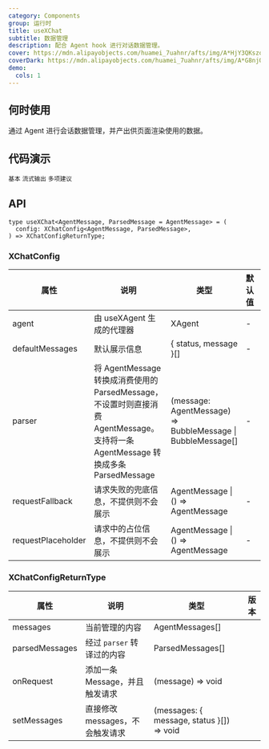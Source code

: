 ```yaml
---
category: Components
group: 运行时
title: useXChat
subtitle: 数据管理
description: 配合 Agent hook 进行对话数据管理。
cover: https://mdn.alipayobjects.com/huamei_7uahnr/afts/img/A*HjY3QKszqFEAAAAAAAAAAAAADrJ8AQ/original
coverDark: https://mdn.alipayobjects.com/huamei_7uahnr/afts/img/A*G8njQogkGwAAAAAAAAAAAAAADrJ8AQ/original
demo:
  cols: 1
---
```


## 何时使用

通过 Agent 进行会话数据管理，并产出供页面渲染使用的数据。

## 代码演示

<!-- prettier-ignore -->
<code src="./demo/basic.tsx">基本</code>
<code src="./demo/stream.tsx">流式输出</code>
<code src="./demo/suggestions.tsx">多项建议</code>

## API

```tsx | pure
type useXChat<AgentMessage, ParsedMessage = AgentMessage> = (
  config: XChatConfig<AgentMessage, ParsedMessage>,
) => XChatConfigReturnType;
```

### XChatConfig

| 属性 | 说明 | 类型 | 默认值 | 版本 |
| --- | --- | --- | --- | --- |
| agent | 由 useXAgent 生成的代理器 | XAgent | - |  |
| defaultMessages | 默认展示信息 | { status, message }[] | - |  |
| parser | 将 AgentMessage 转换成消费使用的 ParsedMessage，不设置时则直接消费 AgentMessage。支持将一条 AgentMessage 转换成多条 ParsedMessage | (message: AgentMessage) => BubbleMessage \| BubbleMessage[] | - |  |
| requestFallback | 请求失败的兜底信息，不提供则不会展示 | AgentMessage \| () => AgentMessage | - |  |
| requestPlaceholder | 请求中的占位信息，不提供则不会展示 | AgentMessage \| () => AgentMessage | - |  |

### XChatConfigReturnType

| 属性 | 说明 | 类型 | 版本 |
| --- | --- | --- | --- |
| messages | 当前管理的内容 | AgentMessages[] |  |
| parsedMessages | 经过 `parser` 转译过的内容 | ParsedMessages[] |  |
| onRequest | 添加一条 Message，并且触发请求 | (message) => void |  |
| setMessages | 直接修改 messages，不会触发请求 | (messages: { message, status }[]) => void |  |
